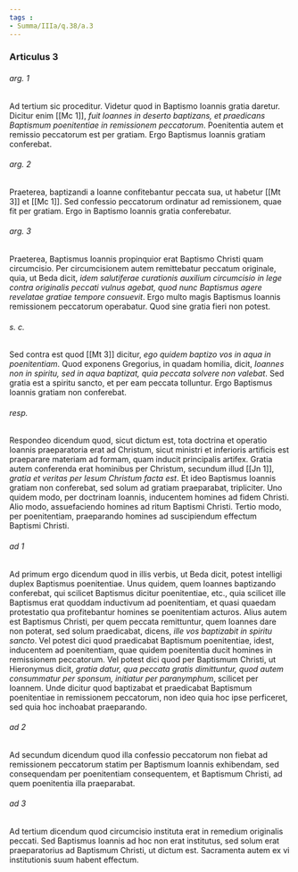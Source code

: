 ```yaml
---
tags : 
- Summa/IIIa/q.38/a.3
---
```


### Articulus 3

###### arg. 1
Ad tertium sic proceditur. Videtur quod in Baptismo Ioannis gratia daretur. Dicitur enim [[Mc 1]], *fuit Ioannes in deserto baptizans, et praedicans Baptismum poenitentiae in remissionem peccatorum*. Poenitentia autem et remissio peccatorum est per gratiam. Ergo Baptismus Ioannis gratiam conferebat.

###### arg. 2
Praeterea, baptizandi a Ioanne confitebantur peccata sua, ut habetur [[Mt 3]] et [[Mc 1]]. Sed confessio peccatorum ordinatur ad remissionem, quae fit per gratiam. Ergo in Baptismo Ioannis gratia conferebatur.

###### arg. 3
Praeterea, Baptismus Ioannis propinquior erat Baptismo Christi quam circumcisio. Per circumcisionem autem remittebatur peccatum originale, quia, ut Beda dicit, *idem salutiferae curationis auxilium circumcisio in lege contra originalis peccati vulnus agebat, quod nunc Baptismus agere revelatae gratiae tempore consuevit*. Ergo multo magis Baptismus Ioannis remissionem peccatorum operabatur. Quod sine gratia fieri non potest.

###### s. c.
Sed contra est quod [[Mt 3]] dicitur, *ego quidem baptizo vos in aqua in poenitentiam*. Quod exponens Gregorius, in quadam homilia, dicit, *Ioannes non in spiritu, sed in aqua baptizat, quia peccata solvere non valebat*. Sed gratia est a spiritu sancto, et per eam peccata tolluntur. Ergo Baptismus Ioannis gratiam non conferebat.

###### resp.
Respondeo dicendum quod, sicut dictum est, tota doctrina et operatio Ioannis praeparatoria erat ad Christum, sicut ministri et inferioris artificis est praeparare materiam ad formam, quam inducit principalis artifex. Gratia autem conferenda erat hominibus per Christum, secundum illud [[Jn 1]], *gratia et veritas per Iesum Christum facta est*. Et ideo Baptismus Ioannis gratiam non conferebat, sed solum ad gratiam praeparabat, tripliciter. Uno quidem modo, per doctrinam Ioannis, inducentem homines ad fidem Christi. Alio modo, assuefaciendo homines ad ritum Baptismi Christi. Tertio modo, per poenitentiam, praeparando homines ad suscipiendum effectum Baptismi Christi.

###### ad 1
Ad primum ergo dicendum quod in illis verbis, ut Beda dicit, potest intelligi duplex Baptismus poenitentiae. Unus quidem, quem Ioannes baptizando conferebat, qui scilicet Baptismus dicitur poenitentiae, etc., quia scilicet ille Baptismus erat quoddam inductivum ad poenitentiam, et quasi quaedam protestatio qua profitebantur homines se poenitentiam acturos. Alius autem est Baptismus Christi, per quem peccata remittuntur, quem Ioannes dare non poterat, sed solum praedicabat, dicens, *ille vos baptizabit in spiritu sancto*. Vel potest dici quod praedicabat Baptismum poenitentiae, idest, inducentem ad poenitentiam, quae quidem poenitentia ducit homines in remissionem peccatorum. Vel potest dici quod per Baptismum Christi, ut Hieronymus dicit, *gratia datur, qua peccata gratis dimittuntur, quod autem consummatur per sponsum, initiatur per paranymphum*, scilicet per Ioannem. Unde dicitur quod baptizabat et praedicabat Baptismum poenitentiae in remissionem peccatorum, non ideo quia hoc ipse perficeret, sed quia hoc inchoabat praeparando.

###### ad 2
Ad secundum dicendum quod illa confessio peccatorum non fiebat ad remissionem peccatorum statim per Baptismum Ioannis exhibendam, sed consequendam per poenitentiam consequentem, et Baptismum Christi, ad quem poenitentia illa praeparabat.

###### ad 3
Ad tertium dicendum quod circumcisio instituta erat in remedium originalis peccati. Sed Baptismus Ioannis ad hoc non erat institutus, sed solum erat praeparatorius ad Baptismum Christi, ut dictum est. Sacramenta autem ex vi institutionis suum habent effectum.


